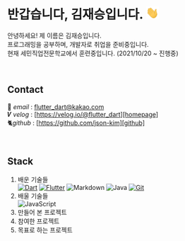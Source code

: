 # 반갑습니다, 김재승입니다. <img src="assets/images/Hi.gif" width="29px">

안녕하세요! 제 이름은 김재승입니다.  
프로그래밍을 공부하며, 개발자로 취업을 준비중입니다.  
현재 세민직업전문학교에서 훈련중입니다. (2021/10/20 ~ 진행중)  


</br>


## Contact

📧 _email_ : <flutter_dart@kakao.com>  
𝑽  _velog_ : [https://velog.io/@flutter_dart][homepage]  
🐈‍ _github_ : [https://github.com/json-kim][github]

[homepage]: https://velog.io/@flutter_dart
[github]: https://github.com/json-kim
</br>

## Stack


1. 배운 기술들  
[![Dart](https://img.shields.io/badge/dart-%230175C2.svg?style=for-the-badge&logo=dart&logoColor=white)][flutter]
[![Flutter](https://img.shields.io/badge/Flutter-%2302569B.svg?style=for-the-badge&logo=Flutter&logoColor=white)][flutter]
![Markdown](https://img.shields.io/badge/markdown-%23000000.svg?style=for-the-badge&logo=markdown&logoColor=white) 
![Java](https://img.shields.io/badge/java-%23ED8B00.svg?style=for-the-badge&logo=java&logoColor=white)
[![Git](https://img.shields.io/badge/git-%23F05033.svg?style=for-the-badge&logo=git&logoColor=white)][git]  
2. 배울 기술들  
![JavaScript](https://img.shields.io/badge/javascript-%23323330.svg?style=for-the-badge&logo=javascript&logoColor=%23F7DF1E)
3. 만들어 본 프로젝트
4. 참여한 프로젝트
5. 목표로 하는 프로젝트

[flutter]: https://www.notion.so/Flutter-Dart-5650c36e85904141b824a605f913b46d
[git]: https://www.notion.so/git-f52387d86ae54574aa7a56272f997312